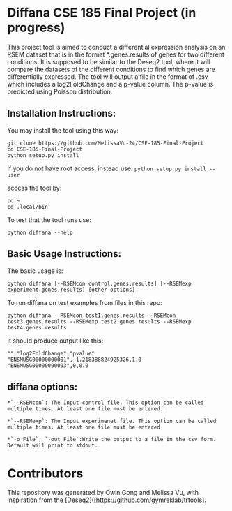 # Diffana CSE 185 Final Project (in progress)
This project tool is aimed to conduct a differential expression analysis on an RSEM dataset that is in the format *.genes.results of genes for two different conditions. It is supposed to be similar to the Deseq2 tool, where it will compare the datasets of the different conditions to find which genes are differentially expressed. The tool will output a file in the format of .csv which includes a log2FoldChange and a p-value column. The p-value is predicted using Poisson distribution.

## Installation Instructions:

You may install the tool using this way:
```
git clone https://github.com/MelissaVu-24/CSE-185-Final-Project
cd CSE-185-Final-Project
python setup.py install
```  
If you do not have root access, instead use:
  `python setup.py install --user`
 
access the tool by:
```
cd ~
cd .local/bin`
```
  
To test that the tool runs use:

  `python diffana --help`
  
## Basic Usage Instructions:
The basic usage is:

  `python diffana [--RSEMcon control.genes.results] [--RSEMexp experiment.genes.results] [other options]`
  
  
To run diffana on test examples from files in this repo:

  `python diffana --RSEMcon test1.genes.results --RSEMcon test3.genes.results --RSEMexp test2.genes.results --RSEMexp test4.genes.results` 
  
It should produce output like this:
```
"","log2FoldChange","pvalue"
"ENSMUSG00000000001",-1.218388824925326,1.0
"ENSMUSG00000000003",0,0.0
```
  
## diffana options:
    
    *`--RSEMcon`: The Input control file. This option can be called multiple times. At least one file must be entered.
    
    *`--RSEMexp`: The Input experimenet file. This option can be called multiple times. At least one file must be entered

    *`-o File`, `-out File`:Write the output to a file in the csv form. Default will print to stdout.
    
# Contributors

This repository was generated by Owin Gong and Melissa Vu, with inspiration from the [Deseq2]([https://github.com/gymreklab/trtools].


